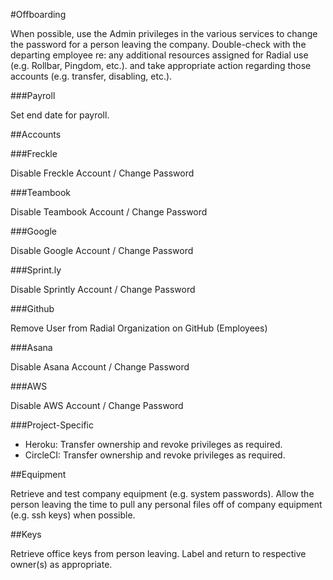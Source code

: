 #Offboarding

When possible, use the Admin privileges in the various services to change the
password for a person leaving the company. Double-check with the departing
employee re: any additional resources assigned for Radial use (e.g. Rollbar,
Pingdom, etc.). and take appropriate action regarding those accounts (e.g.
transfer, disabling, etc.).

###Payroll

Set end date for payroll.

##Accounts

###Freckle

Disable Freckle Account / Change Password

###Teambook

Disable Teambook Account / Change Password

###Google

Disable Google Account / Change Password

###Sprint.ly

Disable Sprintly Account / Change Password

###Github

Remove User from Radial Organization on GitHub (Employees)

###Asana

Disable Asana Account / Change Password

###AWS

Disable AWS Account / Change Password

###Project-Specific

* Heroku: Transfer ownership and revoke privileges as required.
* CircleCI: Transfer ownership and revoke privileges as required.

##Equipment

Retrieve and test company equipment (e.g. system passwords). Allow the person
leaving the time to pull any personal files off of company equipment (e.g. ssh
keys) when possible.

##Keys

Retrieve office keys from person leaving. Label and return to respective
owner(s) as appropriate.
